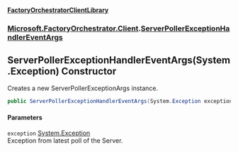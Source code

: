 #### [FactoryOrchestratorClientLibrary](./FactoryOrchestratorClientLibrary.md 'FactoryOrchestratorClientLibrary')
### [Microsoft.FactoryOrchestrator.Client](./Microsoft-FactoryOrchestrator-Client.md 'Microsoft.FactoryOrchestrator.Client').[ServerPollerExceptionHandlerEventArgs](./Microsoft-FactoryOrchestrator-Client-ServerPollerExceptionHandlerEventArgs.md 'Microsoft.FactoryOrchestrator.Client.ServerPollerExceptionHandlerEventArgs')
## ServerPollerExceptionHandlerEventArgs(System.Exception) Constructor
Creates a new ServerPollerExceptionArgs instance.  
```csharp
public ServerPollerExceptionHandlerEventArgs(System.Exception exception);
```
#### Parameters
<a name='Microsoft-FactoryOrchestrator-Client-ServerPollerExceptionHandlerEventArgs-ServerPollerExceptionHandlerEventArgs(System-Exception)-exception'></a>
`exception` [System.Exception](https://docs.microsoft.com/en-us/dotnet/api/System.Exception 'System.Exception')  
Exception from latest poll of the Server.  
  
